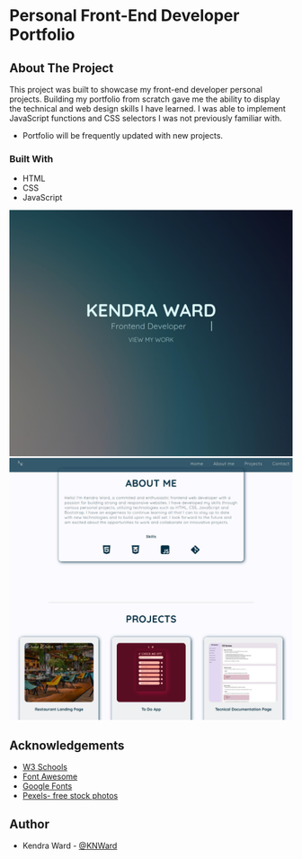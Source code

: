 # Personal Front-End Developer Portfolio

## About The Project
This project was built to showcase my front-end developer personal projects. Building my portfolio from scratch gave me the ability to display the technical and web design skills I have learned. I was able to implement JavaScript functions and CSS selectors I was not previously familiar with.
- Portfolio will be frequently updated with new projects.

### Built With
* HTML
* CSS
* JavaScript

![Kendra Ward Personal Portfolio](src/images/portfolioheadshot1.jpg)
![Kendra Ward Personal Portfolio](src/images/portfolioheadshot2.jpg)

## Acknowledgements
* [W3 Schools](https://www.w3schools.com/)
* [Font Awesome](https://fontawesome.com/)
* [Google Fonts](https://fonts.google.com/)
* [Pexels- free stock photos](https://www.pexels.com/)

## Author
- Kendra Ward - [@KNWard](https://github.com/KNWard)